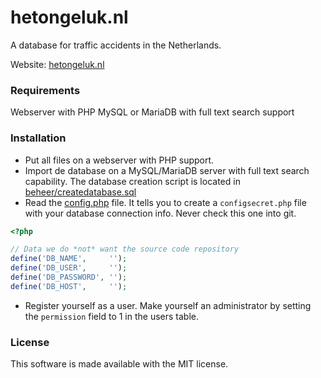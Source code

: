 # hetongeluk.nl

A database for traffic accidents in the Netherlands.

Website: [hetongeluk.nl](https://www.hetongeluk.nl)

### Requirements ###
Webserver with PHP
MySQL or MariaDB with full text search support

### Installation ###
* Put all files on a webserver with PHP support. 
* Import de database on a MySQL/MariaDB server with full text search capability. The database creation script is located in
[beheer/createdatabase.sql](beheer/createdatabase.sql)
* Read the [config.php](config.php) file. It tells you to create a `configsecret.php` file with your database connection info. Never check this one into git.
```PHP
<?php

// Data we do *not* want the source code repository
define('DB_NAME',     '');
define('DB_USER',     '');
define('DB_PASSWORD', '');
define('DB_HOST',     '');
```
* Register yourself as a user. Make yourself an administrator by setting the `permission` field to 1 in the users table.

### License ###
This software is made available with the MIT license.